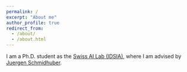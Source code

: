 ```yaml
---
permalink: /
excerpt: "About me"
author_profile: true
redirect_from: 
  - /about/
  - /about.html
---
```


I am a Ph.D. student as the [Swiss AI Lab (IDSIA)](https://www.idsia.ch), where I am advised by [Juergen Schmidhuber](https://people.idsia.ch//~juergen/).
